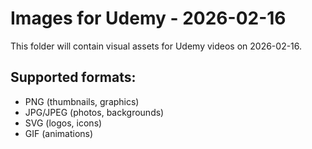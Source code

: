 # Images for Udemy - 2026-02-16

This folder will contain visual assets for Udemy videos on 2026-02-16.

## Supported formats:
- PNG (thumbnails, graphics)
- JPG/JPEG (photos, backgrounds)
- SVG (logos, icons)
- GIF (animations)
